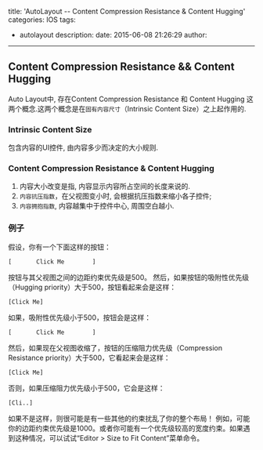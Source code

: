 title: 'AutoLayout -- Content Compression Resistance & Content Hugging'
categories: IOS
tags:
  - autolayout
description:
date: 2015-06-08 21:26:29
author:
---

## Content Compression Resistance && Content Hugging 
Auto Layout中, 存在Content Compression Resistance 和 Content Hugging 这两个概念.这两个概念是在`固有内容尺寸`（Intrinsic Content Size）之上起作用的.


### Intrinsic Content Size
包含内容的UI控件, 由内容多少而决定的大小规则.

### Content Compression Resistance & Content Hugging
1. 内容大小改变是指, 内容显示内容所占空间的长度来说的.
2. `内容抗压指数`，在父视图变小时, 会根据抗压指数来缩小各子控件;
3. `内容拥抱指数`, 内容越集中于控件中心, 周围空白越小.

<!-- more -->

### 例子
假设，你有一个下面这样的按钮：
```
[       Click Me        ]
```
按钮与其父视图之间的边距约束优先级是500。
然后，如果按钮的吸附性优先级（Hugging priority）大于500，按钮看起来会是这样：

```
[Click Me]
```

如果，吸附性优先级小于500，按钮会是这样：
```
[       Click Me        ]
```

然后，如果现在父视图收缩了，按钮的压缩阻力优先级（Compression Resistance priority）大于500，它看起来会是这样：
```
[Click Me]
```

否则，如果压缩阻力优先级小于500，它会是这样：
```
[Cli..]
```

如果不是这样，则很可能是有一些其他的约束扰乱了你的整个布局！ 例如，可能你的边距约束优先级是1000。或者你可能有一个优先级较高的宽度约束。如果遇到这种情况，可以试试“Editor > Size to Fit Content”菜单命令。









